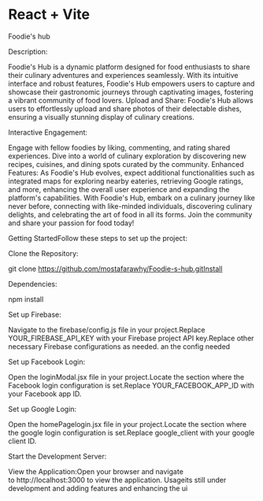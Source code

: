 # React + Vite



Foodie's hub

Description:

Foodie's Hub is a dynamic platform designed for food enthusiasts to share their culinary adventures and experiences seamlessly. With its intuitive interface and robust features, Foodie's Hub empowers users to capture and showcase their gastronomic journeys through captivating images, fostering a vibrant community of food lovers.
Upload and Share: Foodie's Hub allows users to effortlessly upload and share photos of their delectable dishes, ensuring a visually stunning display of culinary creations.

Interactive Engagement:

 Engage with fellow foodies by liking, commenting, and rating shared experiences. Dive into a world of culinary exploration by discovering new recipes, cuisines, and dining spots curated by the community.
Enhanced Features: As Foodie's Hub evolves, expect additional functionalities such as integrated maps for exploring nearby eateries, retrieving Google ratings, and more, enhancing the overall user experience and expanding the platform's capabilities.
With Foodie's Hub, embark on a culinary journey like never before, connecting with like-minded individuals, discovering culinary delights, and celebrating the art of food in all its forms. Join the community and share your passion for food today!

Getting StartedFollow these steps to set up the project:

Clone the Repository:

git clone https://github.com/mostafarawhy/Foodie-s-hub.gitInstall 

Dependencies:

npm install

Set up Firebase:

Navigate to the firebase/config.js file in your project.Replace YOUR_FIREBASE_API_KEY with your Firebase project API key.Replace other necessary Firebase configurations as needed. an the config needed

Set up Facebook Login:

Open the loginModal.jsx file in your project.Locate the section where the Facebook login configuration is set.Replace YOUR_FACEBOOK_APP_ID with your Facebook app ID.

Set up Google Login:

Open the homePagelogin.jsx file in your project.Locate the section where the google login configuration is set.Replace google_client with your google client ID.



Start the Development Server:

View the Application:Open your browser and navigate to http://localhost:3000 to view the application.
Usageits still under development and adding features and enhancing the ui

